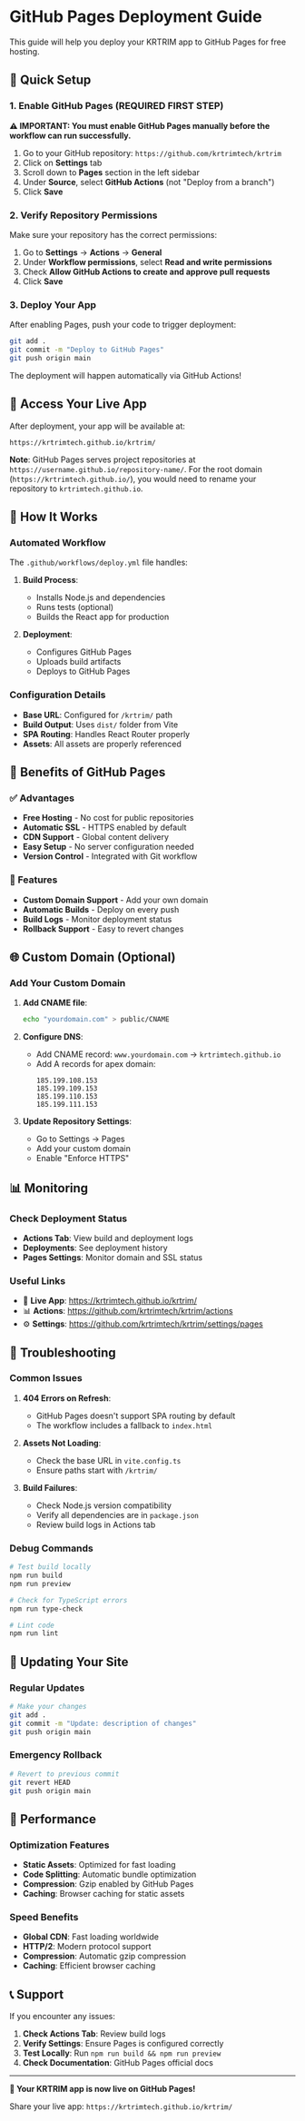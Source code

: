 # GitHub Pages Deployment Guide

This guide will help you deploy your KRTRIM app to GitHub Pages for free hosting.

## 🚀 Quick Setup

### 1. Enable GitHub Pages (REQUIRED FIRST STEP)

**⚠️ IMPORTANT: You must enable GitHub Pages manually before the workflow can run successfully.**

1. Go to your GitHub repository: `https://github.com/krtrimtech/krtrim`
2. Click on **Settings** tab
3. Scroll down to **Pages** section in the left sidebar
4. Under **Source**, select **GitHub Actions** (not "Deploy from a branch")
5. Click **Save**

### 2. Verify Repository Permissions

Make sure your repository has the correct permissions:
1. Go to **Settings** → **Actions** → **General**
2. Under **Workflow permissions**, select **Read and write permissions**
3. Check **Allow GitHub Actions to create and approve pull requests**
4. Click **Save**

### 3. Deploy Your App

After enabling Pages, push your code to trigger deployment:

```bash
git add .
git commit -m "Deploy to GitHub Pages"
git push origin main
```

The deployment will happen automatically via GitHub Actions!

## 📱 Access Your Live App

After deployment, your app will be available at:
```
https://krtrimtech.github.io/krtrim/
```

**Note**: GitHub Pages serves project repositories at `https://username.github.io/repository-name/`. For the root domain (`https://krtrimtech.github.io/`), you would need to rename your repository to `krtrimtech.github.io`.

## 🔧 How It Works

### Automated Workflow
The `.github/workflows/deploy.yml` file handles:

1. **Build Process**:
   - Installs Node.js and dependencies
   - Runs tests (optional)
   - Builds the React app for production

2. **Deployment**:
   - Configures GitHub Pages
   - Uploads build artifacts
   - Deploys to GitHub Pages

### Configuration Details
- **Base URL**: Configured for `/krtrim/` path
- **Build Output**: Uses `dist/` folder from Vite
- **SPA Routing**: Handles React Router properly
- **Assets**: All assets are properly referenced

## 🌟 Benefits of GitHub Pages

### ✅ Advantages
- **Free Hosting** - No cost for public repositories
- **Automatic SSL** - HTTPS enabled by default
- **CDN Support** - Global content delivery
- **Easy Setup** - No server configuration needed
- **Version Control** - Integrated with Git workflow

### 🔧 Features
- **Custom Domain Support** - Add your own domain
- **Automatic Builds** - Deploy on every push
- **Build Logs** - Monitor deployment status
- **Rollback Support** - Easy to revert changes

## 🌐 Custom Domain (Optional)

### Add Your Custom Domain

1. **Add CNAME file**:
   ```bash
   echo "yourdomain.com" > public/CNAME
   ```

2. **Configure DNS**:
   - Add CNAME record: `www.yourdomain.com` → `krtrimtech.github.io`
   - Add A records for apex domain:
     ```
     185.199.108.153
     185.199.109.153
     185.199.110.153
     185.199.111.153
     ```

3. **Update Repository Settings**:
   - Go to Settings → Pages
   - Add your custom domain
   - Enable "Enforce HTTPS"

## 📊 Monitoring

### Check Deployment Status
- **Actions Tab**: View build and deployment logs
- **Deployments**: See deployment history
- **Pages Settings**: Monitor domain and SSL status

### Useful Links
- 🔗 **Live App**: https://krtrimtech.github.io/krtrim/
- 📊 **Actions**: https://github.com/krtrimtech/krtrim/actions
- ⚙️ **Settings**: https://github.com/krtrimtech/krtrim/settings/pages

## 🐛 Troubleshooting

### Common Issues

1. **404 Errors on Refresh**:
   - GitHub Pages doesn't support SPA routing by default
   - The workflow includes a fallback to `index.html`

2. **Assets Not Loading**:
   - Check the base URL in `vite.config.ts`
   - Ensure paths start with `/krtrim/`

3. **Build Failures**:
   - Check Node.js version compatibility
   - Verify all dependencies are in `package.json`
   - Review build logs in Actions tab

### Debug Commands

```bash
# Test build locally
npm run build
npm run preview

# Check for TypeScript errors
npm run type-check

# Lint code
npm run lint
```

## 🔄 Updating Your Site

### Regular Updates
```bash
# Make your changes
git add .
git commit -m "Update: description of changes"
git push origin main
```

### Emergency Rollback
```bash
# Revert to previous commit
git revert HEAD
git push origin main
```

## 🎯 Performance

### Optimization Features
- **Static Assets**: Optimized for fast loading
- **Code Splitting**: Automatic bundle optimization
- **Compression**: Gzip enabled by GitHub Pages
- **Caching**: Browser caching for static assets

### Speed Benefits
- **Global CDN**: Fast loading worldwide
- **HTTP/2**: Modern protocol support
- **Compression**: Automatic gzip compression
- **Caching**: Efficient browser caching

## 📞 Support

If you encounter any issues:

1. **Check Actions Tab**: Review build logs
2. **Verify Settings**: Ensure Pages is configured correctly
3. **Test Locally**: Run `npm run build && npm run preview`
4. **Check Documentation**: GitHub Pages official docs

---

**🎉 Your KRTRIM app is now live on GitHub Pages!**

Share your live app: `https://krtrimtech.github.io/krtrim/`
